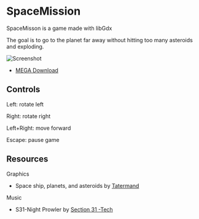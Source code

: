 # SpaceMission
SpaceMisson is a game made with libGdx

The goal is to go to the planet far away without hitting too many asteroids and exploding.

![Screenshot](https://raw.githubusercontent.com/yichen0831/SpaceRocket/master/screenshot.png)

* [MEGA Download](https://mega.nz/#!Rx40hQjR!2e8dT1mk6VUtrn2dGpV6mrBLtsvl6UgxaYZKH69rG5k)

## Controls

Left: rotate left

Right: rotate right

Left+Right: move forward

Escape: pause game


## Resources
Graphics
 * Space ship, planets, and asteroids by [Tatermand](http://opengameart.org/content/space-game-art-pack-extended)

Music
 * S31-Night Prowler by [Section 31 -Tech](http://opengameart.org/content/night-prowler)
